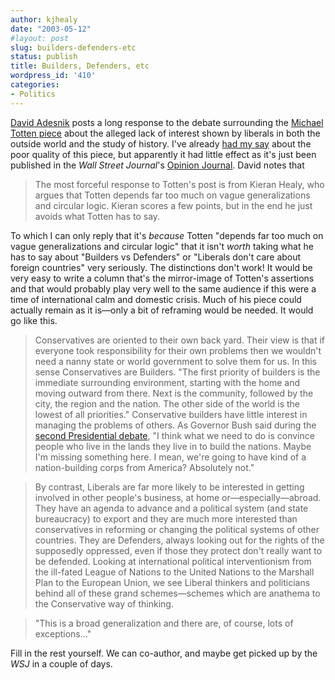 ```yaml
---
author: kjhealy
date: "2003-05-12"
#layout: post
slug: builders-defenders-etc
status: publish
title: Builders, Defenders, etc
wordpress_id: '410'
categories:
- Politics
---
```


[David Adesnik](http://oxblog.blogspot.com/2003_05_11_oxblog_archive.html#94182628) posts a long response to the debate surrounding the [Michael Totten piece](http://michaeltotten.blogspot.com/2003_05_04_michaeltotten_archive.html#200247952) about the alleged lack of interest shown by liberals in both the outside world and the study of history. I've already [had my say](http://www.kieranhealy.org/blog/archives/000404.html#000404) about the poor quality of this piece, but apparently it had little effect as it's just been published in the *Wall Street Journal*'s [Opinion Journal](http://www.opinionjournal.com/extra/?id=110003467). David notes that

> The most forceful response to Totten's post is from Kieran Healy, who argues that Totten depends far too much on vague generalizations and circular logic. Kieran scores a few points, but in the end he just avoids what Totten has to say.

To which I can only reply that it's *because* Totten "depends far too much on vague generalizations and circular logic" that it isn't *worth* taking what he has to say about "Builders vs Defenders" or "Liberals don't care about foreign countries" very seriously. The distinctions don't work! It would be very easy to write a column that's the mirror-image of Totten's assertions and that would probably play very well to the same audience if this were a time of international calm and domestic crisis. Much of his piece could actually remain as it is—only a bit of reframing would be needed. It would go like this.

> Conservatives are oriented to their own back yard. Their view is that if everyone took responsibility for their own problems then we wouldn't need a nanny state or world government to solve them for us. In this sense Conservatives are Builders. "The first priority of builders is the immediate surrounding environment, starting with the home and moving outward from there. Next is the community, followed by the city, the region and the nation. The other side of the world is the lowest of all priorities." Conservative builders have little interest in managing the problems of others. As Governor Bush said during the [second Presidential debate](http://politics.slate.msn.com/id/2079496/), "I think what we need to do is convince people who live in the lands they live in to build the nations. Maybe I'm missing something here. I mean, we're going to have kind of a nation-building corps from America? Absolutely not."

> By contrast, Liberals are far more likely to be interested in getting involved in other people's business, at home or—especially—abroad. They have an agenda to advance and a political system (and state bureaucracy) to export and they are much more interested than conservatives in reforming or changing the political systems of other countries. They are Defenders, always looking out for the rights of the supposedly oppressed, even if those they protect don't really want to be defended. Looking at international political interventionism from the ill-fated League of Nations to the United Nations to the Marshall Plan to the European Union, we see Liberal thinkers and politicians behind all of these grand schemes—schemes which are anathema to the Conservative way of thinking.

> "This is a broad generalization and there are, of course, lots of exceptions…"

Fill in the rest yourself. We can co-author, and maybe get picked up by the *WSJ* in a couple of days.

